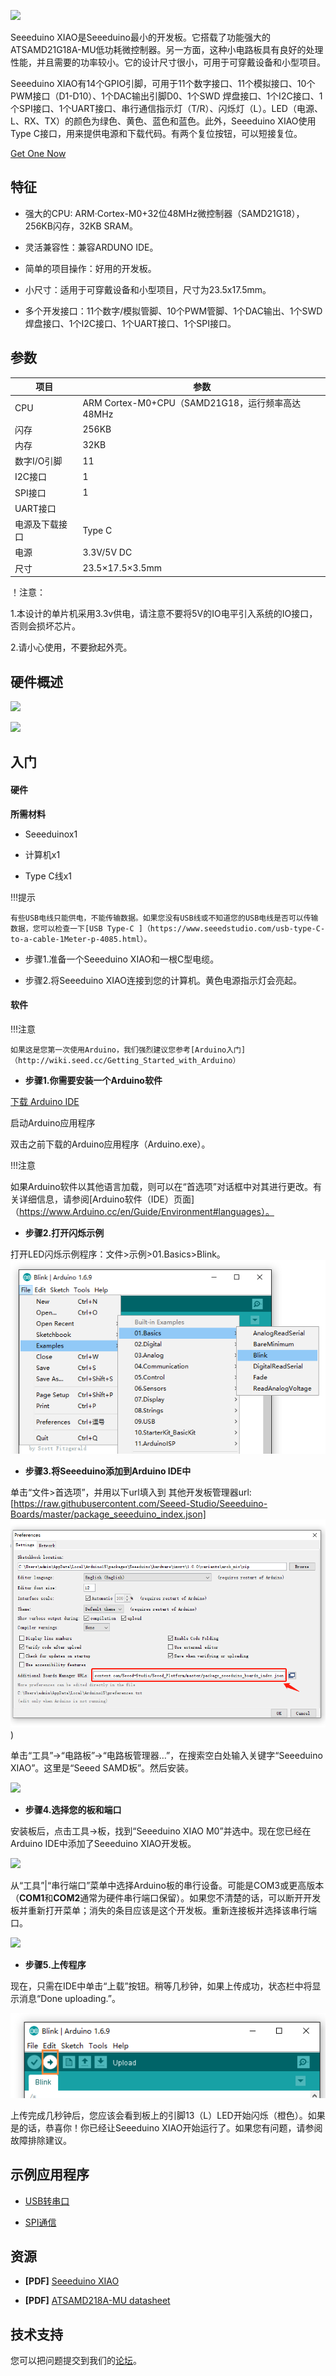 
![](http://raw.githubusercontent.com/SeeedDocument/Seeeduino-XIAO/master/img/Seeeduino-XIAO-preview-1.jpg)

Seeeduino XIAO是Seeeduino最小的开发板。它搭载了功能强大的ATSAMD21G18A-MU低功耗微控制器。另一方面，这种小电路板具有良好的处理性能，并且需要的功率较小。它的设计尺寸很小，可用于可穿戴设备和小型项目。

Seeeduino XIAO有14个GPIO引脚，可用于11个数字接口、11个模拟接口、10个PWM接口（D1-D10）、1个DAC输出引脚D0、1个SWD 焊盘接口、1个I2C接口、1个SPI接口、1个UART接口、串行通信指示灯（T/R）、闪烁灯（L）。LED（电源、L、RX、TX）的颜色为绿色、黄色、蓝色和蓝色。此外，Seeeduino XIAO使用Type C接口，用来提供电源和下载代码。有两个复位按钮，可以短接复位。

[Get One Now](http://www.seeedstudio.com/Seeeduino-XIAO-Arduino-Microcontroller-SAMD21-Cortex-M0+-p-4426.html)


## 特征


- 强大的CPU: ARM·Cortex-M0+32位48MHz微控制器（SAMD21G18），256KB闪存，32KB SRAM。

- 灵活兼容性：兼容ARDUNO IDE。

- 简单的项目操作：好用的开发板。

- 小尺寸：适用于可穿戴设备和小型项目，尺寸为23.5x17.5mm。

- 多个开发接口：11个数字/模拟管脚、10个PWM管脚、1个DAC输出、1个SWD焊盘接口、1个I2C接口、1个UART接口、1个SPI接口。


## 参数


|项目 |参数|
|----|----|
|CPU |ARM Cortex-M0+CPU（SAMD21G18，运行频率高达48MHz |
|闪存|256KB|
|内存|32KB|
|数字I/O引脚|11|
|I2C接口|1|
|SPI接口|1|
|UART接口||
|电源及下载接口|Type C|
|电源|3.3V/5V DC|
|尺寸|23.5×17.5×3.5mm |



 
！注意： 

1.本设计的单片机采用3.3v供电，请注意不要将5V的IO电平引入系统的IO接口，否则会损坏芯片。 

2.请小心使用，不要掀起外壳。 
 


## 硬件概述


![](https://raw.githubusercontent.com/SeeedDocument/Seeeduino-XIAO/master/img/Seeeduino-XIAO-pinout.jpg)

![](https://github.com/SeeedDocument/Seeeduino-XIAO/raw/master/img/Seeeduino%20XIAO%20pinout2.jpg)

## 入门


#### 硬件

**所需材料**



- Seeeduinox1

- 计算机x1

- Type C线x1 
 
!!!提示

    有些USB电线只能供电，不能传输数据。如果您没有USB线或不知道您的USB电线是否可以传输数据，您可以检查一下[USB Type-C ]（https://www.seeedstudio.com/usb-type-C-to-a-cable-1Meter-p-4085.html）。



- 步骤1.准备一个Seeeduino XIAO和一根C型电缆。 



- 步骤2.将Seeeduino XIAO连接到您的计算机。黄色电源指示灯会亮起。
 

#### 软件


!!!注意 

    如果这是您第一次使用Arduino，我们强烈建议您参考[Arduino入门]（http://wiki.seed.cc/Getting_Started_with_Arduino）



- **步骤1.你需要安装一个Arduino软件**
 

[下载 Arduino IDE](http://www.arduino.cc/en/Main/Software)  

启动Arduino应用程序

双击之前下载的Arduino应用程序（Arduino.exe）。

!!!注意

如果Arduino软件以其他语言加载，则可以在“首选项”对话框中对其进行更改。有关详细信息，请参阅[Arduino软件（IDE）页面]（https://www.Arduino.cc/en/Guide/Environment#languages）。



- **步骤2.打开闪烁示例**

打开LED闪烁示例程序：文件>示例>01.Basics>Blink。 
![](https://raw.githubusercontent.com/SeeedDocument/Seeeduino_GPRS/master/img/select_blink.png)

- **步骤3.将Seeeduino添加到Arduino IDE中**

单击“文件>首选项”，并用以下url填入到 其他开发板管理器url:[https://raw.githubusercontent.com/Seeed-Studio/Seeeduino-Boards/master/package_seeeduino_index.json]
![](https://raw.githubusercontent.com/SeeedDocument/Seeeduino-Femto/master/.img/wiki2.png))
 
 
单击“工具”->“电路板”->“电路板管理器…”，在搜索空白处输入关键字“Seeeduino XIAO”。这里是“Seeed SAMD板”。然后安装。

![](https://raw.githubusercontent.com/SeeedDocument/Seeeduino-XIAO/master/img/Seeeduino-XIAO-board.png )

- **步骤4.选择您的板和端口**

安装板后，点击工具->板，找到“Seeeduino XIAO M0”并选中。现在您已经在Arduino IDE中添加了Seeeduino XIAO开发板。

![](https://raw.githubusercontent.com/SeeedDocument/Seeeduino-XIAO/master/img/board.png )

从“工具”|“串行端口”菜单中选择Arduino板的串行设备。可能是COM3或更高版本（**COM1**和**COM2**通常为硬件串行端口保留）。如果您不清楚的话，可以断开开发板并重新打开菜单；消失的条目应该是这个开发板。重新连接板并选择该串行端口。

![](https://raw.githubusercontent.com/SeeedDocument/Seeeduino-XIAO/master/img/port.png )
 


- **步骤5.上传程序**

现在，只需在IDE中单击“上载”按钮。稍等几秒钟，如果上传成功，状态栏中将显示消息“Done uploading.”。

![](https://raw.githubusercontent.com/SeeedDocument/Seeeduino_GPRS/master/img/upload_image.png )

上传完成几秒钟后，您应该会看到板上的引脚13（L）LED开始闪烁（橙色）。如果是的话，恭喜你！你已经让Seeeduino XIAO开始运行了。如果您有问题，请参阅故障排除建议。 

## 示例应用程序 

- [USB转串口](https://github.com/SeeedDocument/Seeeduino-XIAO/blob/master/USB-to-Serial-Port.md)

- [SPI通信](https://github.com/SeeedDocument/Seeeduino-XIAO/blob/master/SPI-Communication-Interface.md)

## 资源


- **[PDF]** [Seeeduino XIAO](https://github.com/SeeedDocument/Seeeduino-XIAO/raw/master/res/Seeeduino-XIAO-v1.0-SCH-191112.pdf)

- **[PDF]** [ATSAMD218A-MU datasheet](https://github.com/SeeedDocument/Seeeduino-XIAO/raw/master/res/ATSAMD21G18A-MU-Datasheet.pdf)


## 技术支持

您可以把问题提交到我们的[论坛](http://forum.seeedstudio.com/)。
